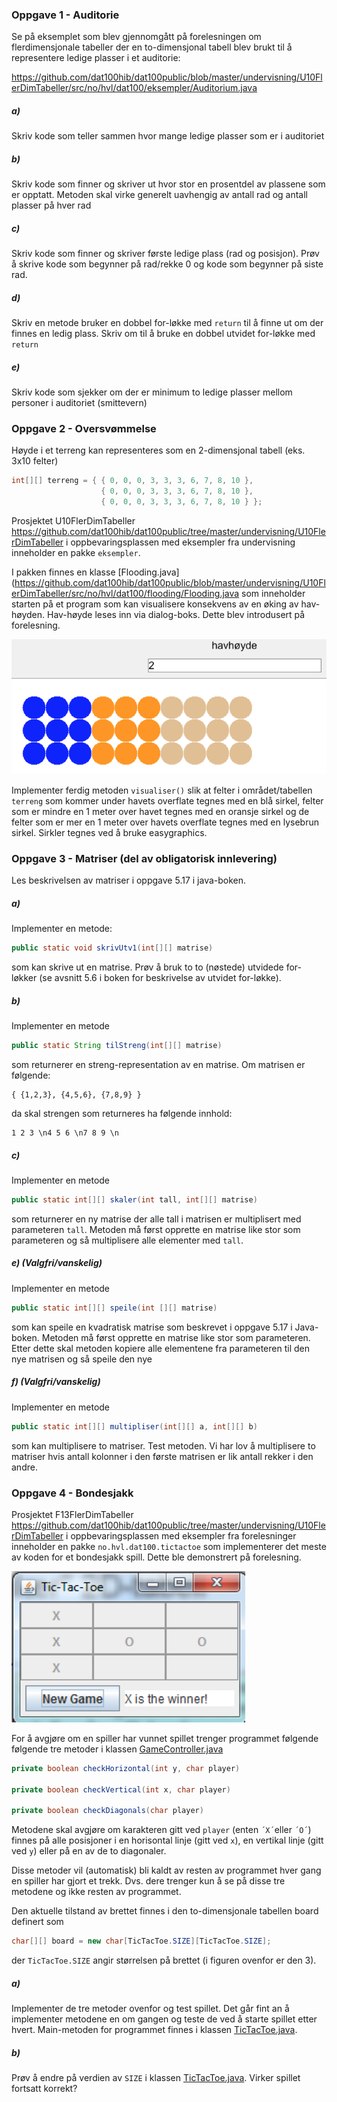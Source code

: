 ### Oppgave 1 - Auditorie

Se på eksemplet som blev gjennomgått på forelesningen om flerdimensjonale tabeller der en to-dimensjonal tabell blev brukt til å representere ledige plasser i et auditorie:

https://github.com/dat100hib/dat100public/blob/master/undervisning/U10FlerDimTabeller/src/no/hvl/dat100/eksempler/Auditorium.java

##### a)

Skriv kode som teller sammen hvor mange ledige plasser som er i auditoriet

##### b)

Skriv kode som finner og skriver ut hvor stor en prosentdel av plassene som er opptatt. Metoden skal virke generelt uavhengig av antall rad og antall plasser på hver rad

##### c)

Skriv kode som finner og skriver første ledige plass (rad og posisjon). Prøv å skrive kode som begynner på rad/rekke 0 og kode som begynner på siste rad.

##### d)

Skriv en metode bruker en dobbel for-løkke med `return` til å finne ut om der finnes en ledig plass. Skriv om til å bruke en dobbel utvidet for-løkke med `return`

##### e)

Skriv kode som sjekker om der er minimum to ledige plasser mellom personer i auditoriet (smittevern)

### Oppgave 2 - Oversvømmelse

Høyde i et terreng kan representeres som en 2-dimensjonal tabell (eks. 3x10 felter)

```java
int[][] terreng = { { 0, 0, 0, 3, 3, 3, 6, 7, 8, 10 },
                    { 0, 0, 0, 3, 3, 3, 6, 7, 8, 10 },
                    { 0, 0, 0, 3, 3, 3, 6, 7, 8, 10 } };
```

Prosjektet U10FlerDimTabeller https://github.com/dat100hib/dat100public/tree/master/undervisning/U10FlerDimTabeller i oppbevaringsplassen med eksempler fra undervisning inneholder en pakke `eksempler`.

I pakken finnes en klasse [Flooding.java](https://github.com/dat100hib/dat100public/blob/master/undervisning/U10FlerDimTabeller/src/no/hvl/dat100/flooding/Flooding.java som inneholder starten på et program som kan visualisere konsekvens av en øking av hav-høyden. Hav-høyde leses inn via dialog-boks. Dette blev introdusert på forelesning.

![](assets/markdown-img-paste-20180926181141274.png)

Implementer ferdig metoden `visualiser()` slik at felter i området/tabellen `terreng` som kommer under havets overflate tegnes med en blå sirkel, felter som er mindre en 1 meter over havet tegnes med en oransje sirkel og de felter som er mer en 1 meter over havets overflate tegnes med en lysebrun sirkel. Sirkler tegnes ved å bruke easygraphics.

### Oppgave 3 - Matriser (del av obligatorisk innlevering)

Les beskrivelsen av matriser i oppgave 5.17 i java-boken.

##### a)

Implementer en metode:

```java
public static void skrivUtv1(int[][] matrise)
```

som kan skrive ut en matrise. Prøv å bruk to to (nøstede) utvidede for-løkker (se avsnitt 5.6 i boken for beskrivelse av utvidet for-løkke).

##### b)

Implementer en metode

```java
public static String tilStreng(int[][] matrise)
```

som returnerer en streng-representation av en matrise. Om matrisen er følgende:

```
{ {1,2,3}, {4,5,6}, {7,8,9} }
```

da skal strengen som returneres ha følgende innhold:

```
1 2 3 \n4 5 6 \n7 8 9 \n
```

##### c)

Implementer en metode

```java
public static int[][] skaler(int tall, int[][] matrise)
```
som returnerer en ny matrise der alle tall i matrisen er multiplisert med parameteren `tall`. Metoden må først opprette en matrise like stor som parameteren og så multiplisere alle elementer med `tall`.

##### e) (Valgfri/vanskelig)

Implementer en metode

```java
public static int[][] speile(int [][] matrise)
```

som kan speile en kvadratisk matrise som beskrevet i oppgave 5.17 i Java-boken. Metoden må først opprette en matrise like stor som parameteren. Etter dette skal metoden kopiere alle elementene fra parameteren til den nye matrisen og så speile den nye

##### f)	(Valgfri/vanskelig)

Implementer en metode

```java
public static int[][] multipliser(int[][] a, int[][] b)
```

som kan multiplisere to matriser. Test metoden. Vi har lov å multiplisere to matriser hvis antall kolonner i den første matrisen er lik antall rekker i den andre.

### Oppgave 4 - Bondesjakk

Prosjektet F13FlerDimTabeller https://github.com/dat100hib/dat100public/tree/master/undervisning/U10FlerDimTabeller i oppbevaringsplassen med eksempler fra forelesninger inneholder en pakke `no.hvl.dat100.tictactoe` som implementerer det meste av koden for et bondesjakk spill. Dette ble demonstrert på forelesning.

![](assets/markdown-img-paste-20180926174926430.png)

For å avgjøre om en spiller har vunnet spillet trenger programmet følgende følgende tre metoder i klassen [GameController.java](https://github.com/dat100hib/dat100public/blob/master/undervisning/U10FlerDimTabeller/src/no/hvl/dat100/tictactoe/GameController.java)

```java
private boolean checkHorizontal(int y, char player)

private boolean checkVertical(int x, char player)

private boolean checkDiagonals(char player)
```

Metodene skal avgjøre om karakteren gitt ved `player` (enten `´X´`eller `´O´`) finnes på alle posisjoner i en horisontal linje (gitt ved `x`), en vertikal linje (gitt ved `y`) eller på en av de to diagonaler.

Disse metoder vil (automatisk) bli kaldt av resten av programmet hver gang en spiller har gjort et trekk. Dvs. dere trenger kun å se på disse tre metodene og ikke resten av programmet.

Den aktuelle tilstand av brettet finnes i den to-dimensjonale tabellen board definert som

```java
char[][] board = new char[TicTacToe.SIZE][TicTacToe.SIZE];
```

der `TicTacToe.SIZE` angir størrelsen på brettet (i figuren ovenfor er den 3).

##### a)

Implementer de tre metoder ovenfor og test spillet. Det går fint an å implementer metodene en om gangen og teste de ved å starte spillet etter hvert. Main-metoden for programmet finnes i klassen [TicTacToe.java](https://github.com/dat100hib/dat100public/blob/master/undervisning/U10FlerDimTabeller/src/no/hvl/dat100/tictactoe/TicTacToe.java).

##### b)

Prøv å endre på verdien av `SIZE` i klassen [TicTacToe.java](https://github.com/dat100hib/dat100public/blob/master/undervisning/U10FlerDimTabeller/src/no/hvl/dat100/tictactoe/TicTacToe.java). Virker spillet fortsatt korrekt?
